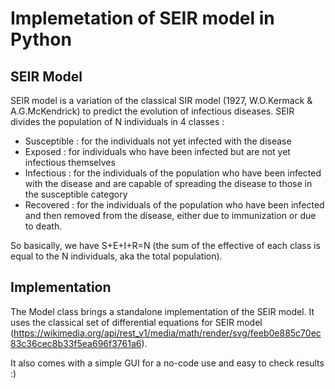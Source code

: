 # Implemetation of SEIR model in Python
## SEIR Model

SEIR model is a variation of the classical SIR model (1927, W.O.Kermack & A.G.McKendrick) to predict the evolution of infectious diseases.
SEIR divides the population of N individuals in 4 classes :
  - Susceptible : for the individuals not yet infected with the disease
  - Exposed : for  individuals who have been infected but are not yet infectious themselves
  - Infectious : for the individuals of the population who have been infected with the disease and are capable of spreading the disease to those in the susceptible category
  - Recovered : for the individuals of the population who have been infected and then removed from the disease, either due to immunization or due to death.
  
  So basically, we have S+E+I+R=N (the sum of the effective of each class is equal to the N individuals, aka the total population).
  
  ## Implementation
  The Model class brings a standalone implementation of the SEIR model.
  It uses the classical set of differential equations for SEIR model (https://wikimedia.org/api/rest_v1/media/math/render/svg/feeb0e885c70ec83c36cec8b33f5ea696f3761a6).
  
  It also comes with a simple GUI for a no-code use and easy to check results :)
  
    
  
